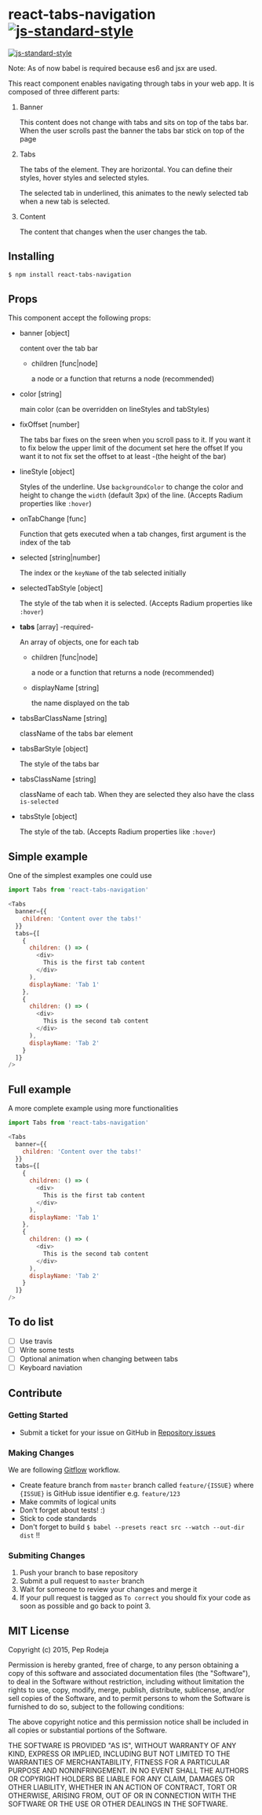 react-tabs-navigation [![js-standard-style](https://img.shields.io/badge/code%20style-standard-brightgreen.svg)](http://standardjs.com/)
=====================

[![js-standard-style](https://cdn.rawgit.com/feross/standard/master/badge.svg)](https://github.com/feross/standard)

Note: As of now babel is required because es6 and jsx are used.

This react component enables navigating through tabs in your web app.
It is composed of three different parts:

1. Banner

   This content does not change with tabs and sits on top of the tabs bar. When the user scrolls past the banner the tabs bar stick on top of the page

2. Tabs

   The tabs of the element. They are horizontal. You can define their styles, hover styles and selected styles.

   The selected tab in underlined, this animates to the newly selected tab when a new tab is selected.

3. Content

   The content that changes when the user changes the tab.

Installing
----------

```bash
$ npm install react-tabs-navigation
```

Props
-----

This component accept the following props:

* banner [object]

  content over the tab bar

  * children [func|node]

    a node or a function that returns a node (recommended)

* color [string]

  main color (can be overridden on lineStyles and tabStyles)

* fixOffset [number]

  The tabs bar fixes on the sreen when you scroll pass to it.
  If you want it to fix below the upper limit of the document set here the offset
  If you want it to not fix set the offset to at least -(the height of the bar)

* lineStyle [object]

  Styles of the underline.
  Use `backgroundColor` to change the color and height to change the `width` (default 3px) of the line.
  (Accepts Radium properties like `:hover`)

* onTabChange [func]

  Function that gets executed when a tab changes, first argument is the index of the tab

* selected [string|number]

  The index or the `keyName` of the tab selected initially

* selectedTabStyle [object]

  The style of the tab when it is selected.
  (Accepts Radium properties like `:hover`)

* **tabs** [array] -required-

  An array of objects, one for each tab

  * children [func|node]

    a node or a function that returns a node (recommended)

  * displayName [string]

    the name displayed on the tab

* tabsBarClassName [string]

  className of the tabs bar element

* tabsBarStyle [object]

  The style of the tabs bar

* tabsClassName [string]

  className of each tab. When they are selected they also have the class `is-selected`

* tabsStyle [object]

  The style of the tab.
  (Accepts Radium properties like `:hover`)

Simple example
--------------

One of the simplest examples one could use

````javascript
import Tabs from 'react-tabs-navigation'

<Tabs
  banner={{
    children: 'Content over the tabs!'
  }}
  tabs={[
    {
      children: () => (
        <div>
          This is the first tab content
        </div>
      ),
      displayName: 'Tab 1'
    },
    {
      children: () => (
        <div>
          This is the second tab content
        </div>
      ),
      displayName: 'Tab 2'
    }
  ]}
/>
````

Full example
------------

A more complete example using more functionalities

````javascript
import Tabs from 'react-tabs-navigation'

<Tabs
  banner={{
    children: 'Content over the tabs!'
  }}
  tabs={[
    {
      children: () => (
        <div>
          This is the first tab content
        </div>
      ),
      displayName: 'Tab 1'
    },
    {
      children: () => (
        <div>
          This is the second tab content
        </div>
      ),
      displayName: 'Tab 2'
    }
  ]}
/>
````

To do list
----------

- [ ] Use travis
- [ ] Write some tests
- [ ] Optional animation when changing between tabs
- [ ] Keyboard naviation

Contribute
------------

### Getting Started

* Submit a ticket for your issue on GitHub in [Repository issues](https://github.com/pepjo/react-tabs-navigation/issues)

### Making Changes
We are following [Gitflow](http://nvie.com/posts/a-successful-git-branching-model/) workflow.

* Create feature branch from `master` branch called `feature/{ISSUE}` where `{ISSUE}` is GitHub issue identifier e.g. `feature/123`
* Make commits of logical units
* Don't forget about tests! :)
* Stick to code standards
* Don't forget to build `$ babel --presets react src --watch --out-dir dist` !!



### Submiting Changes

1. Push your branch to base repository
2. Submit a pull request to `master` branch
3. Wait for someone to review your changes and merge it
4. If your pull request is tagged as `To correct` you should fix your code as soon as possible and go back to point 3.

MIT License
------------

Copyright (c) 2015, Pep Rodeja

Permission is hereby granted, free of charge, to any person obtaining a copy
of this software and associated documentation files (the "Software"), to deal
in the Software without restriction, including without limitation the rights
to use, copy, modify, merge, publish, distribute, sublicense, and/or sell
copies of the Software, and to permit persons to whom the Software is
furnished to do so, subject to the following conditions:

The above copyright notice and this permission notice shall be included in
all copies or substantial portions of the Software.

THE SOFTWARE IS PROVIDED "AS IS", WITHOUT WARRANTY OF ANY KIND, EXPRESS OR
IMPLIED, INCLUDING BUT NOT LIMITED TO THE WARRANTIES OF MERCHANTABILITY,
FITNESS FOR A PARTICULAR PURPOSE AND NONINFRINGEMENT.  IN NO EVENT SHALL THE
AUTHORS OR COPYRIGHT HOLDERS BE LIABLE FOR ANY CLAIM, DAMAGES OR OTHER
LIABILITY, WHETHER IN AN ACTION OF CONTRACT, TORT OR OTHERWISE, ARISING FROM,
OUT OF OR IN CONNECTION WITH THE SOFTWARE OR THE USE OR OTHER DEALINGS IN
THE SOFTWARE.
